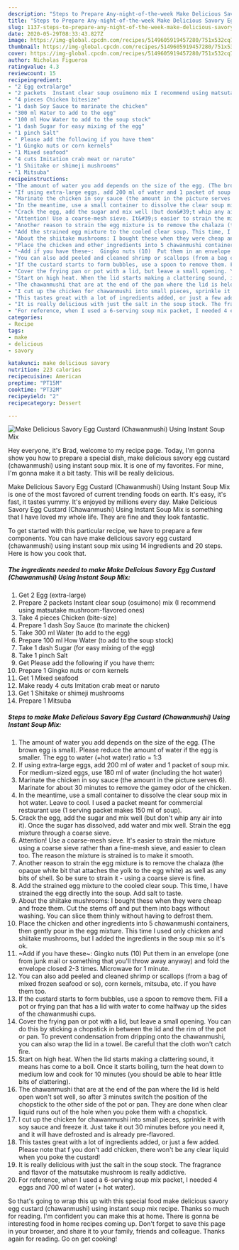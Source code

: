 ```yaml
---
description: "Steps to Prepare Any-night-of-the-week Make Delicious Savory Egg Custard (Chawanmushi) Using Instant Soup Mix"
title: "Steps to Prepare Any-night-of-the-week Make Delicious Savory Egg Custard (Chawanmushi) Using Instant Soup Mix"
slug: 1137-steps-to-prepare-any-night-of-the-week-make-delicious-savory-egg-custard-chawanmushi-using-instant-soup-mix
date: 2020-05-29T08:33:43.827Z
image: https://img-global.cpcdn.com/recipes/5149605919457280/751x532cq70/make-delicious-savory-egg-custard-chawanmushi-using-instant-soup-mix-recipe-main-photo.jpg
thumbnail: https://img-global.cpcdn.com/recipes/5149605919457280/751x532cq70/make-delicious-savory-egg-custard-chawanmushi-using-instant-soup-mix-recipe-main-photo.jpg
cover: https://img-global.cpcdn.com/recipes/5149605919457280/751x532cq70/make-delicious-savory-egg-custard-chawanmushi-using-instant-soup-mix-recipe-main-photo.jpg
author: Nicholas Figueroa
ratingvalue: 4.3
reviewcount: 15
recipeingredient:
- "2 Egg extralarge"
- "2 packets  Instant clear soup osuimono mix I recommend using matsutake mushroomflavored ones"
- "4 pieces Chicken bitesize"
- "1 dash Soy Sauce to marinate the chicken"
- "300 ml Water to add to the egg"
- "100 ml How Water to add to the soup stock"
- "1 dash Sugar for easy mixing of the egg"
- "1 pinch Salt"
- " Please add the following if you have them"
- "1 Gingko nuts or corn kernels"
- "1 Mixed seafood"
- "4 cuts Imitation crab meat or naruto"
- "1 Shiitake or shimeji mushrooms"
- "1 Mitsuba"
recipeinstructions:
- "The amount of water you add depends on the size of the egg. (The brown egg is small). Please reduce the amount of water if the egg is smaller. The egg to water (+hot water) ratio = 1:3"
- "If using extra-large eggs, add 200 ml of water and 1 packet of soup mix. For medium-sized eggs, use 180 ml of water (including the hot water)"
- "Marinate the chicken in soy sauce (the amount in the picture serves 6). Marinate for about 30 minutes to remove the gamey odor of the chicken."
- "In the meantime, use a small container to dissolve the clear soup mix in hot water. Leave to cool. I used a packet meant for commercial restaurant use (1 serving packet makes 150 ml of soup)."
- "Crack the egg, add the sugar and mix well (but don&#39;t whip any air into it). Once the sugar has dissolved, add water and mix well. Strain the egg mixture through a coarse sieve."
- "Attention! Use a coarse-mesh sieve. It&#39;s easier to strain the mixture using a coarse sieve rather than a fine-mesh sieve, and easier to clean too. The reason the mixture is strained is to make it smooth."
- "Another reason to strain the egg mixture is to remove the chalaza (the opaque white bit that attaches the yolk to the egg white) as well as any bits of shell. So be sure to strain it - using a coarse sieve is fine."
- "Add the strained egg mixture to the cooled clear soup. This time, I have strained the egg directly into the soup. Add salt to taste."
- "About the shiitake mushrooms: I bought these when they were cheap and froze them. Cut the stems off and put them into bags without washing. You can slice them thinly without having to defrost them."
- "Place the chicken and other ingredients into 5 chawanmushi containers, then gently pour in the egg mixture. This time I used only chicken and shiitake mushrooms, but I added the ingredients in the soup mix so it&#39;s ok."
- "~Add if you have these~:  Gingko nuts (10)  Put them in an envelope (one from junk mail or something that you&#39;ll throw away anyway) and fold the envelope closed 2-3 times. Microwave for 1 minute."
- "You can also add peeled and cleaned shrimp or scallops (from a bag of mixed frozen seafood or so), corn kernels, mitsuba, etc. if you have them too."
- "If the custard starts to form bubbles, use a spoon to remove them. Fill a pot or frying pan that has a lid with water to come halfway up the sides of the chawanmushi cups."
- "Cover the frying pan or pot with a lid, but leave a small opening. You can do this by sticking a chopstick in between the lid and the rim of the pot or pan. To prevent condensation from dripping onto the chawanmushi, you can also wrap the lid  in a towel. Be careful that the cloth won&#39;t catch fire."
- "Start on high heat. When the lid starts making a clattering sound, it means has come to a boil. Once it starts boiling, turn the heat down to medium low and cook for 10 minutes (you should be able to hear little bits of clattering)."
- "The chawanmushi that are at the end of the pan where the lid is held open won&#39;t set well, so after 3 minutes switch the position of the chopstick to the other side of the pot or pan. They are done when clear liquid runs out of the hole when you poke them with a chopstick."
- "I cut up the chicken for chawanmushi into small pieces, sprinkle it with soy sauce and freeze it. Just take it out 30 minutes before you need it, and it will have defrosted and is already pre-flavored."
- "This tastes great with a lot of ingredients added, or just a few added. Please note that f you don&#39;t add chicken, there won&#39;t be any clear liquid when you poke the custard!"
- "It is really delicious with just the salt in the soup stock. The fragrance and flavor of the matsutake mushroom is really addictive."
- "For reference, when I used a 6-serving soup mix packet, I needed 4 eggs and 700 ml of water (+ hot water)."
categories:
- Recipe
tags:
- make
- delicious
- savory

katakunci: make delicious savory 
nutrition: 223 calories
recipecuisine: American
preptime: "PT15M"
cooktime: "PT32M"
recipeyield: "2"
recipecategory: Dessert

---
```



![Make Delicious Savory Egg Custard (Chawanmushi) Using Instant Soup Mix](https://img-global.cpcdn.com/recipes/5149605919457280/751x532cq70/make-delicious-savory-egg-custard-chawanmushi-using-instant-soup-mix-recipe-main-photo.jpg)

Hey everyone, it's Brad, welcome to my recipe page. Today, I'm gonna show you how to prepare a special dish, make delicious savory egg custard (chawanmushi) using instant soup mix. It is one of my favorites. For mine, I'm gonna make it a bit tasty. This will be really delicious.



Make Delicious Savory Egg Custard (Chawanmushi) Using Instant Soup Mix is one of the most favored of current trending foods on earth. It's easy, it's fast, it tastes yummy. It's enjoyed by millions every day. Make Delicious Savory Egg Custard (Chawanmushi) Using Instant Soup Mix is something that I have loved my whole life. They are fine and they look fantastic.


To get started with this particular recipe, we have to prepare a few components. You can have make delicious savory egg custard (chawanmushi) using instant soup mix using 14 ingredients and 20 steps. Here is how you cook that.

<!--inarticleads1-->

##### The ingredients needed to make Make Delicious Savory Egg Custard (Chawanmushi) Using Instant Soup Mix:

1. Get 2 Egg (extra-large)
1. Prepare 2 packets  Instant clear soup (osuimono) mix (I recommend using matsutake mushroom-flavored ones)
1. Take 4 pieces Chicken (bite-size)
1. Prepare 1 dash Soy Sauce (to marinate the chicken)
1. Take 300 ml Water (to add to the egg)
1. Prepare 100 ml How Water (to add to the soup stock)
1. Take 1 dash Sugar (for easy mixing of the egg)
1. Take 1 pinch Salt
1. Get  Please add the following if you have them:
1. Prepare 1 Gingko nuts or corn kernels
1. Get 1 Mixed seafood
1. Make ready 4 cuts Imitation crab meat or naruto
1. Get 1 Shiitake or shimeji mushrooms
1. Prepare 1 Mitsuba




<!--inarticleads2-->

##### Steps to make Make Delicious Savory Egg Custard (Chawanmushi) Using Instant Soup Mix:

1. The amount of water you add depends on the size of the egg. (The brown egg is small). Please reduce the amount of water if the egg is smaller. The egg to water (+hot water) ratio = 1:3
1. If using extra-large eggs, add 200 ml of water and 1 packet of soup mix. For medium-sized eggs, use 180 ml of water (including the hot water)
1. Marinate the chicken in soy sauce (the amount in the picture serves 6). Marinate for about 30 minutes to remove the gamey odor of the chicken.
1. In the meantime, use a small container to dissolve the clear soup mix in hot water. Leave to cool. I used a packet meant for commercial restaurant use (1 serving packet makes 150 ml of soup).
1. Crack the egg, add the sugar and mix well (but don&#39;t whip any air into it). Once the sugar has dissolved, add water and mix well. Strain the egg mixture through a coarse sieve.
1. Attention! Use a coarse-mesh sieve. It&#39;s easier to strain the mixture using a coarse sieve rather than a fine-mesh sieve, and easier to clean too. The reason the mixture is strained is to make it smooth.
1. Another reason to strain the egg mixture is to remove the chalaza (the opaque white bit that attaches the yolk to the egg white) as well as any bits of shell. So be sure to strain it - using a coarse sieve is fine.
1. Add the strained egg mixture to the cooled clear soup. This time, I have strained the egg directly into the soup. Add salt to taste.
1. About the shiitake mushrooms: I bought these when they were cheap and froze them. Cut the stems off and put them into bags without washing. You can slice them thinly without having to defrost them.
1. Place the chicken and other ingredients into 5 chawanmushi containers, then gently pour in the egg mixture. This time I used only chicken and shiitake mushrooms, but I added the ingredients in the soup mix so it&#39;s ok.
1. ~Add if you have these~:  Gingko nuts (10)  Put them in an envelope (one from junk mail or something that you&#39;ll throw away anyway) and fold the envelope closed 2-3 times. Microwave for 1 minute.
1. You can also add peeled and cleaned shrimp or scallops (from a bag of mixed frozen seafood or so), corn kernels, mitsuba, etc. if you have them too.
1. If the custard starts to form bubbles, use a spoon to remove them. Fill a pot or frying pan that has a lid with water to come halfway up the sides of the chawanmushi cups.
1. Cover the frying pan or pot with a lid, but leave a small opening. You can do this by sticking a chopstick in between the lid and the rim of the pot or pan. To prevent condensation from dripping onto the chawanmushi, you can also wrap the lid  in a towel. Be careful that the cloth won&#39;t catch fire.
1. Start on high heat. When the lid starts making a clattering sound, it means has come to a boil. Once it starts boiling, turn the heat down to medium low and cook for 10 minutes (you should be able to hear little bits of clattering).
1. The chawanmushi that are at the end of the pan where the lid is held open won&#39;t set well, so after 3 minutes switch the position of the chopstick to the other side of the pot or pan. They are done when clear liquid runs out of the hole when you poke them with a chopstick.
1. I cut up the chicken for chawanmushi into small pieces, sprinkle it with soy sauce and freeze it. Just take it out 30 minutes before you need it, and it will have defrosted and is already pre-flavored.
1. This tastes great with a lot of ingredients added, or just a few added. Please note that f you don&#39;t add chicken, there won&#39;t be any clear liquid when you poke the custard!
1. It is really delicious with just the salt in the soup stock. The fragrance and flavor of the matsutake mushroom is really addictive.
1. For reference, when I used a 6-serving soup mix packet, I needed 4 eggs and 700 ml of water (+ hot water).




So that's going to wrap this up with this special food make delicious savory egg custard (chawanmushi) using instant soup mix recipe. Thanks so much for reading. I'm confident you can make this at home. There is gonna be interesting food in home recipes coming up. Don't forget to save this page in your browser, and share it to your family, friends and colleague. Thanks again for reading. Go on get cooking!
